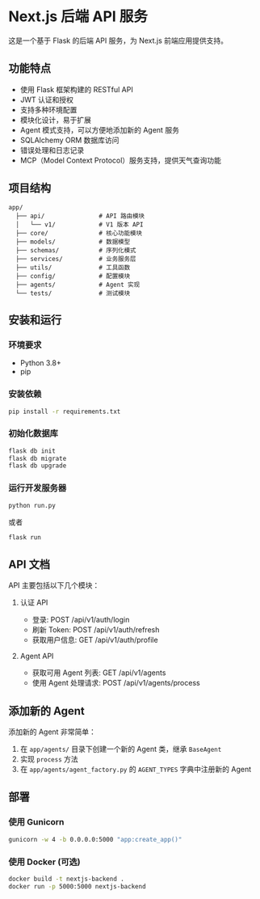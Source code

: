 # Next.js 后端 API 服务

这是一个基于 Flask 的后端 API 服务，为 Next.js 前端应用提供支持。

## 功能特点

- 使用 Flask 框架构建的 RESTful API
- JWT 认证和授权
- 支持多种环境配置
- 模块化设计，易于扩展
- Agent 模式支持，可以方便地添加新的 Agent 服务
- SQLAlchemy ORM 数据库访问
- 错误处理和日志记录
- MCP（Model Context Protocol）服务支持，提供天气查询功能

## 项目结构

```
app/
  ├── api/               # API 路由模块
  │   └── v1/            # V1 版本 API
  ├── core/              # 核心功能模块
  ├── models/            # 数据模型
  ├── schemas/           # 序列化模式
  ├── services/          # 业务服务层
  ├── utils/             # 工具函数
  ├── config/            # 配置模块
  ├── agents/            # Agent 实现
  └── tests/             # 测试模块
```

## 安装和运行

### 环境要求

- Python 3.8+
- pip

### 安装依赖

```bash
pip install -r requirements.txt
```

### 初始化数据库

```bash
flask db init
flask db migrate
flask db upgrade
```

### 运行开发服务器

```bash
python run.py
```

或者

```bash
flask run
```

## API 文档

API 主要包括以下几个模块：

1. 认证 API
   - 登录: POST /api/v1/auth/login
   - 刷新 Token: POST /api/v1/auth/refresh
   - 获取用户信息: GET /api/v1/auth/profile

2. Agent API
   - 获取可用 Agent 列表: GET /api/v1/agents
   - 使用 Agent 处理请求: POST /api/v1/agents/process

## 添加新的 Agent

添加新的 Agent 非常简单：

1. 在 `app/agents/` 目录下创建一个新的 Agent 类，继承 `BaseAgent`
2. 实现 `process` 方法
3. 在 `app/agents/agent_factory.py` 的 `AGENT_TYPES` 字典中注册新的 Agent

## 部署

### 使用 Gunicorn

```bash
gunicorn -w 4 -b 0.0.0.0:5000 "app:create_app()"
```

### 使用 Docker (可选)

```bash
docker build -t nextjs-backend .
docker run -p 5000:5000 nextjs-backend
``` 